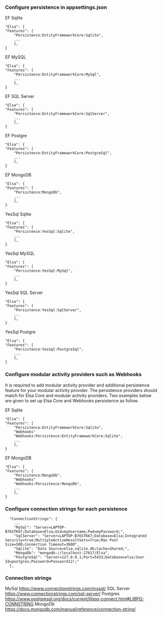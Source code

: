 ### Configure persistence in appsettings.json

EF Sqlite
```
"Elsa": {
"Features": [
    "Persistence:EntityFrameworkCore:Sqlite",
    ...
    ],
}
```

EF MySQL
```
"Elsa": {
"Features": [
    "Persistence:EntityFrameworkCore:MySql",
    ...
    ],
}
```

EF SQL Server
```
"Elsa": {
"Features": [
    "Persistence:EntityFrameworkCore:SqlServer",
    ...
    ],
}
```

EF Postgre
```
"Elsa": {
"Features": [
    "Persistence:EntityFrameworkCore:PostgreSql",
    ...
    ],
}
```

EF MongoDB
```
"Elsa": {
"Features": [
    "Persistence:MongoDb",
    ...
    ],
}
```

YesSql Sqlite
```
"Elsa": {
"Features": [
    "Persistence:YesSql:Sqlite",
    ...
    ],
}
```

YesSql MySQL
```
"Elsa": {
"Features": [
    "Persistence:YesSql:MySql",
    ...
    ],
}
```

YesSql SQL Server
```
"Elsa": {
"Features": [
    "Persistence:YesSql:SqlServer",
    ...
    ],
}
```

YesSql Postgre
```
"Elsa": {
"Features": [
    "Persistence:YesSql:PostgreSql",
    ...
    ],
}
```

### Configure modular activity providers such as Webhooks
It is required to add modular activity provider and additional persistence feature for your modular activity provider.
The persistence providers should match for Elsa Core and modular activity providers.
Two examples below are given to set up Elsa Core and Webhooks persistence as follow.

EF Sqlite
```
"Elsa": {
"Features": [
    "Persistence:EntityFrameworkCore:Sqlite",
    "Webhooks"
    "Webhooks:Persistence:EntityFrameworkCore:Sqlite",
    ...
    ],
}
```

EF MongoDB
```
"Elsa": {
"Features": [
    "Persistence:MongoDb",
    "Webhooks"
    "Webhooks:Persistence:MongoDb",
    ...
    ],
}
```

### Configure connection strings for each persistence

```
  "ConnectionStrings": {
    ...
    "MySql": "Server=LAPTOP-B76STK67;Database=Elsa;Uid=myUsername;Pwd=myPassword;",
    "SqlServer": "Server=LAPTOP-B76STK67;Database=Elsa;Integrated Security=true;MultipleActiveResultSets=True;Max Pool Size=500;Connection Timeout=3600",
    "Sqlite": "Data Source=elsa.sqlite.db;Cache=Shared;",
    "MongoDb": "mongodb://localhost:27017/Elsa",
    "PostgreSql": "Server=127.0.0.1;Port=5433;Database=elsa;User Id=postgres;Password=Password12!;"
  },
```

### Connection strings
MySql
https://www.connectionstrings.com/mysql/
SQL Server
https://www.connectionstrings.com/sql-server/
Postgres
https://www.postgresql.org/docs/current/libpq-connect.html#LIBPQ-CONNSTRING
MongoDb
https://docs.mongodb.com/manual/reference/connection-string/